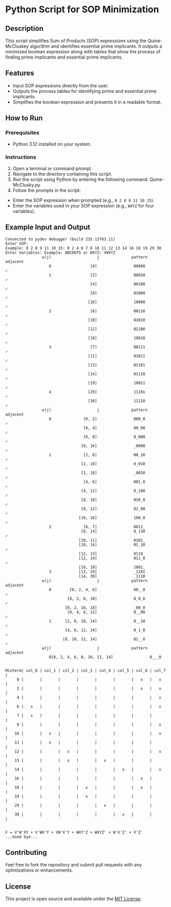 # Python Script for SOP Minimization

## Description
This script simplifies Sum of Products (SOP) expressions using the Quine-McCluskey algorithm and identifies essential prime implicants. It outputs a minimized boolean expression along with tables that show the process of finding prime implicants and essential prime implicants.

## Features
- Input SOP expressions directly from the user.
- Outputs the process tables for identifying prime and essential prime implicants.
- Simplifies the boolean expression and presents it in a readable format.

## How to Run

### Prerequisites
- Python 3.12 installed on your system.

### Instructions
1. Open a terminal or command prompt.
2. Navigate to the directory containing this script.
3. Run the script using Python by entering the following command: Quine-McClusky.py
4. Follow the prompts in the script:
- Enter the SOP expression when prompted (e.g., `0 2 8 9 11 10 15`).
- Enter the variables used in your SOP expression (e.g., `WXYZ` for four variables).

## Example Input and Output
```plaintext
Connected to pydev debugger (build 233.13763.11)
Enter SOP:
Example: 0 2 8 9 11 10 15: 0 2 4 6 7 8 10 11 12 13 14 16 18 19 29 30
Enter Variables: Example: ABCDEFG or WXYZ: VWXYZ
                w(j)                    j              pattern             adjacent
                   0                 [0]                00000                    ✓
                   1                 [2]                00010                    ✓
                                     [4]                00100                    ✓
                                     [8]                01000                    ✓
                                    [16]                10000                    ✓
                   2                 [6]                00110                    ✓
                                    [10]                01010                    ✓
                                    [12]                01100                    ✓
                                    [18]                10010                    ✓
                   3                 [7]                00111                    ✓
                                    [11]                01011                    ✓
                                    [13]                01101                    ✓
                                    [14]                01110                    ✓
                                    [19]                10011                    ✓
                   4                [29]                11101                    ✓
                                    [30]                11110                    ✓
                w(j)                    j              pattern             adjacent
                   0              [0, 2]                000_0                    ✓
                                  [0, 4]                00_00                    ✓
                                  [0, 8]                0_000                    ✓
                                 [0, 16]                _0000                    ✓
                   1              [2, 6]                00_10                    ✓
                                 [2, 10]                0_010                    ✓
                                 [2, 18]                _0010                    ✓
                                  [4, 6]                001_0                    ✓
                                 [4, 12]                0_100                    ✓
                                 [8, 10]                010_0                    ✓
                                 [8, 12]                01_00                    ✓
                                [16, 18]                100_0                    ✓
                   2              [6, 7]                0011_                     
                                 [6, 14]                0_110                    ✓
                                [10, 11]                0101_                     
                                [10, 14]                01_10                    ✓
                                [12, 13]                0110_                     
                                [12, 14]                011_0                    ✓
                                [18, 19]                1001_                     
                   3            [13, 29]                _1101                     
                                [14, 30]                _1110                     
                w(j)                    j              pattern             adjacent
                   0        [0, 2, 4, 6]                00__0                    ✓
                           [0, 2, 8, 10]                0_0_0                    ✓
                          [0, 2, 16, 18]                _00_0                     
                           [0, 4, 8, 12]                0__00                    ✓
                   1      [2, 6, 10, 14]                0__10                    ✓
                          [4, 6, 12, 14]                0_1_0                    ✓
                         [8, 10, 12, 14]                01__0                    ✓
                w(j)                    j              pattern             adjacent
                   0[0, 2, 4, 6, 8, 10, 12, 14]                0___0                     


Minterm| col_0 | col_1 | col_2 | col_3 | col_4 | col_5 | col_6 | col_7 | 
     0 |       |       |       |       |       |       |   x   |   x   |
     2 |       |       |       |       |       |       |   x   |   x   |
     4 |       |       |       |       |       |       |       |   x   |
     6 |   x   |       |       |       |       |       |       |   x   |
     7 |   x   |       |       |       |       |       |       |       |
     8 |       |       |       |       |       |       |       |   x   |
    10 |       |   x   |       |       |       |       |       |   x   |
    11 |       |   x   |       |       |       |       |       |       |
    12 |       |       |   x   |       |       |       |       |   x   |
    13 |       |       |   x   |       |   x   |       |       |       |
    14 |       |       |       |       |       |   x   |       |   x   |
    16 |       |       |       |       |       |       |   x   |       |
    18 |       |       |       |   x   |       |       |   x   |       |
    19 |       |       |       |   x   |       |       |       |       |
    29 |       |       |       |       |   x   |       |       |       |
    30 |       |       |       |       |       |   x   |       |       |


F = V'W'XY + V'WX'Y + VW'X'Y + WXY'Z + WXYZ' + W'X'Z' + V'Z' 
...Good bye...
```

## Contributing
Feel free to fork the repository and submit pull requests with any optimizations or enhancements.

## License
This project is open source and available under the [MIT License](LICENSE.md).


